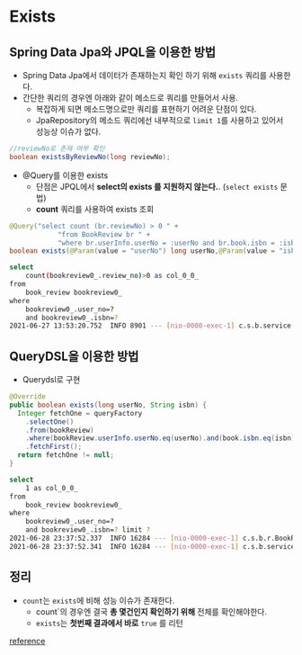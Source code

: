 # Exists



## Spring Data Jpa와 JPQL을 이용한 방법

* Spring Data Jpa에서 데이터가 존재하는지 확인 하기 위해 `exists` 쿼리를 사용한다.
* 간단한 쿼리의 경우엔 아래와 같이 메소드로 쿼리를 만들어서 사용.
  * 복잡하게 되면 메소드명으로만 쿼리를 표현하기 어려운 단점이 있다.
  * JpaRepository의 메소드 쿼리에선 내부적으로 `limit 1`를 사용하고 있어서 성능상 이슈가 없다.

```java
//reviewNo로 존재 여부 확인
boolean existsByReviewNo(long reviewNo);
```



* @Query를 이용한 exists
  * 단점은 JPQL에서 **select의 exists 를 지원하지 않는다.**. (`select exists` 문법)
  * **count** 쿼리를 사용하여 exists 조회

```java
@Query("select count (br.reviewNo) > 0 " +
            "from BookReview br " +
            "where br.userInfo.userNo = :userNo and br.book.isbn = :isbn")
boolean exists(@Param(value = "userNo") long userNo,@Param(value = "isbn") String isbn);
```

```bash
select
	count(bookreview0_.review_no)>0 as col_0_0_ 
from
	book_review bookreview0_ 
where
	bookreview0_.user_no=? 
	and bookreview0_.isbn=?
2021-06-27 13:53:20.752  INFO 8901 --- [nio-0000-exec-1] c.s.b.service.BookReviewService          : bookReviewRating:: review is not existence
```



## QueryDSL을 이용한 방법

* Querydsl로 구현

```java
@Override
public boolean exists(long userNo, String isbn) {
  Integer fetchOne = queryFactory
    .selectOne()
    .from(bookReview)
    .where(bookReview.userInfo.userNo.eq(userNo).and(book.isbn.eq(isbn)))
    .fetchFirst();
  return fetchOne != null;
}
```

```bash
select
	1 as col_0_0_ 
from
	book_review bookreview0_ 
where
	bookreview0_.user_no=? 
	and bookreview0_.isbn=? limit ?
2021-06-28 23:37:52.337  INFO 16284 --- [nio-0000-exec-1] c.s.b.r.BookReviewRepositoryImpl         : exists():: fetchOne is 1
2021-06-28 23:37:52.341  INFO 16284 --- [nio-0000-exec-1] c.s.b.service.BookReviewService          : createReview:: review is existence
```



## 정리

* `count`는 `exists`에 비해 성능 이슈가 존재한다.
  * count`의 경우엔 결국 **총 몇건인지 확인하기 위해** 전체를 확인해야한다.
  * `exists`는 **첫번째 결과에서 바로** `true` 를 리턴



[reference](https://jojoldu.tistory.com/372)
